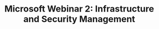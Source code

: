 ---
highlight: "false" 
title: "Microsoft Webinar 2: Infrastructure and Security Management"
description: "The second session covered IT Infrastructure and Security best practice from an acquisitions perspective  and focused on the suite of Microsoft cloud products, best practices for managing these services, and recommendations on how to implement them effectively. "
url-link: "https://community.max.gov/download/attachments/2204974006/Microsoft%20Training%202%20Infrastructure%20and%20Security%20Management_20210923.pptx?api=v2"
type: "HTML"
gov-only: "true"
is-external: "false"
publication-date: "Janaury 2022"
reading-time: "60"
resource-type: "guidance"
filter: "acquisition-best-practices"
audience: "contracts-acquisitions"
branded-offerings: "oem-acquisition-initiatives"
---